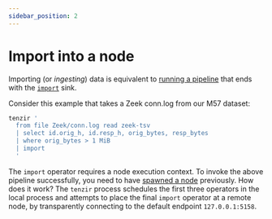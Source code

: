```yaml
---
sidebar_position: 2
---
```


# Import into a node

Importing (or *ingesting*) data is equivalent to [running a
pipeline](run-a-pipeline.md) that ends with the
[`import`](../operators/sinks/import.md) sink.

Consider this example that takes a Zeek conn.log from our M57 dataset:

```bash
tenzir '
  from file Zeek/conn.log read zeek-tsv
  | select id.orig_h, id.resp_h, orig_bytes, resp_bytes
  | where orig_bytes > 1 MiB
  | import
  '
```

The `import` operator requires a node execution context. To invoke the above
pipeline successfully, you need to have [spawned a node](spawn-a-node.md)
previously. How does it work? The `tenzir` process schedules the first three
operators in the local process and attempts to place the final `import` operator
at a remote node, by transparently connecting to the default endpoint
`127.0.0.1:5158`.
